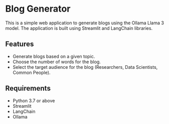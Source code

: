 # Blog Generator

This is a simple web application to generate blogs using the Ollama Llama 3 model. The application is built using Streamlit and LangChain libraries.

## Features

- Generate blogs based on a given topic.
- Choose the number of words for the blog.
- Select the target audience for the blog (Researchers, Data Scientists, Common People).

## Requirements

- Python 3.7 or above
- Streamlit
- LangChain
- Ollama
